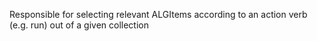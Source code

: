 Responsible for selecting relevant ALGItems according to an action verb (e.g. run) out of a given collection